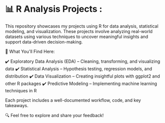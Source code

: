 # 📊 R Analysis Projects :

This repository showcases my projects using R for data analysis, statistical modeling, and visualization. These projects involve analyzing real-world datasets using various techniques to uncover meaningful insights and support data-driven decision-making.

🔹 What You'll Find Here:

✔️ Exploratory Data Analysis (EDA) – Cleaning, transforming, and visualizing data
✔️ Statistical Analysis – Hypothesis testing, regression models, and distribution
✔️ Data Visualization – Creating insightful plots with ggplot2 and other R packages
✔️ Predictive Modeling – Implementing machine learning techniques in R

Each project includes a well-documented workflow, code, and key takeaways.

🔍 Feel free to explore and share your feedback!
